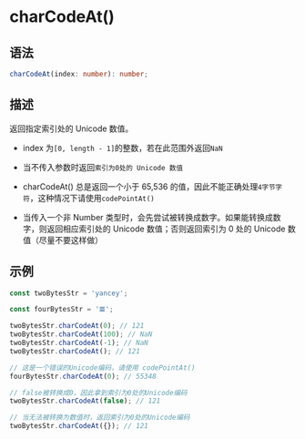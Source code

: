 # charCodeAt()

## 语法

```ts
charCodeAt(index: number): number;
```

## 描述

返回指定索引处的 Unicode 数值。

- index 为`[0, length - 1]`的整数，若在此范围外返回`NaN`

- 当不传入参数时返回`索引为0处的 Unicode 数值`

- charCodeAt() 总是返回一个小于 65,536 的值，因此不能正确处理`4字节字符`，这种情况下请使用`codePointAt()`

- 当传入一个非 Number 类型时，会先尝试被转换成数字。如果能转换成数字，则返回相应索引处的 Unicode 数值；否则返回索引为 0 处的 Unicode 数值（尽量不要这样做）

## 示例

```js
const twoBytesStr = 'yancey';

const fourBytesStr = '𝌆';

twoBytesStr.charCodeAt(0); // 121
twoBytesStr.charCodeAt(100); // NaN
twoBytesStr.charCodeAt(-1); // NaN
twoBytesStr.charCodeAt(); // 121

// 这是一个错误的Unicode编码，请使用 codePointAt()
fourBytesStr.charCodeAt(0); // 55348

// false被转换成0，因此拿到索引为0处的Unicode编码
twoBytesStr.charCodeAt(false); // 121

// 当无法被转换为数值时，返回索引为0处的Unicode编码
twoBytesStr.charCodeAt({}); // 121
```
